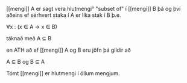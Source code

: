 [[mengi]] A er sagt vera hlutmengi° "subset of" í [[mengi]] B þá og því aðeins ef sérhvert staka í A er líka stak í B 
þ.e.

$\forall$x : (x $\in$ A $\rightarrow$ x $\in$ B)

táknað með A $\subseteq$ B

en ATH að ef [[mengi]] A og B eru jöfn þá gildir að 

A $\subseteq$ B og B $\subseteq$ A

Tómt [[mengi]] er hlutmengi í öllum mengjum.
